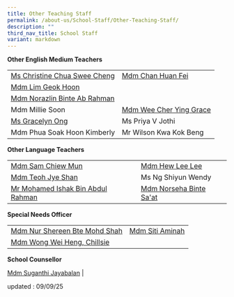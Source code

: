 ```yaml
---
title: Other Teaching Staff
permalink: /about-us/School-Staff/Other-Teaching-Staff/
description: ""
third_nav_title: School Staff
variant: markdown
---
```

**Other English Medium Teachers**



|  |  | 
| -------- | -------- |
|[Ms Christine Chua Swee Cheng](mailto:christine_chua_swee_cheng@moe.edu.sg) |[Mdm Chan Huan Fei](mailto:chan_huan_fei@moe.edu.sg)
| [Mdm Lim Geok Hoon](mailto:lim_geok_hoonn@moe.edu.sg)
|[Mdm Norazlin Binte Ab Rahman](mailto:norazlin_ab_rahman@moe.edu.sg)|
|Mdm Millie Soon| [Mdm Wee Cher Ying Grace](mailto:grace_wee_cher_ying@moe.edu.sg) 
| [Ms Gracelyn Ong](mailto:ong_tze_min_gracelyn@moe.edu.sg) |Ms Priya V Jothi |
| Mdm Phua Soak Hoon Kimberly | Mr Wilson Kwa Kok Beng |


**Other Language Teachers**

|  |  | 
| -------- | -------- |
|[Mdm Sam Chiew Mun](mailto:sam_chiew_mun@moe.edu.sg)|[Mdm Hew Lee Lee](mailto:hew_lee_lee@moe.edu.sg)
| [Mdm Teoh Jye Shan](mailto:teoh_jye_shan@moe.edu.sg)| Ms Ng Shiyun Wendy
|[Mr Mohamed Ishak Bin Abdul Rahman](mailto:mohd_ishak_abdul_rahman@moe.edu.sg)|[Mdm Norseha Binte Sa'at](mailto:norseha_saat@moe.edu.sg)|


**Special Needs Officer**

|  |  | 
| -------- | -------- |
|[Mdm Nur Shereen Bte Mohd Shah](mailto:nur_shereen_mohamed_shah@moe.edu.sg)|[Mdm Siti Aminah](mailto:siti_aminah_mahfud@moe.edu.sg)
|[Mdm Wong Wei Heng, Chillsie](mailto:wong_wei_heng_chillsie@moe.edu.sg)|

**School Counsellor**

[Mdm Suganthi Jayabalan](mailto:suganthi_jayabalan@moe.edu.sg) |

updated : 09/09/25